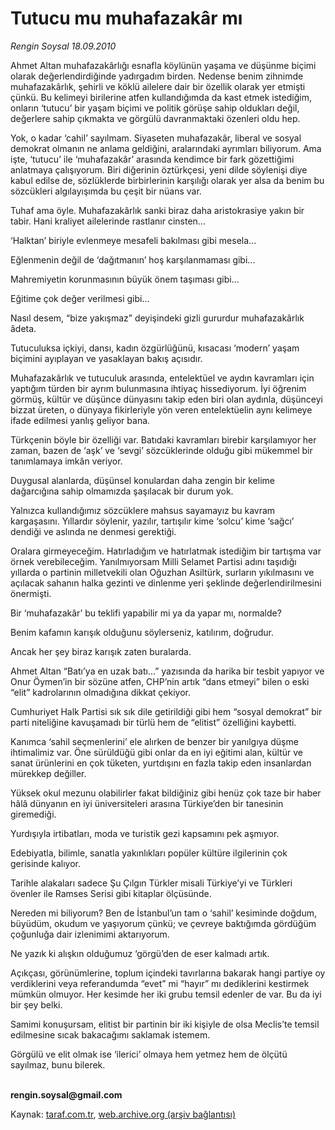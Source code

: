 # Tutucu mu muhafazakâr mı

*Rengin Soysal 18.09.2010*

<div class="yazi"><p>Ahmet Altan muhafazakârlığı esnafla köylünün yaşama ve düşünme biçimi olarak değerlendirdiğinde yadırgadım birden. Nedense benim zihnimde muhafazakârlık, şehirli ve köklü ailelere dair bir özellik olarak yer etmişti çünkü. Bu kelimeyi birilerine atfen kullandığımda da kast etmek istediğim, onların ‘tutucu’ bir yaşam biçimi ve politik görüşe sahip oldukları değil, değerlere sahip çıkmakta ve görgülü davranmaktaki özenleri oldu hep.</p>
<p>Yok, o kadar ‘cahil’ sayılmam. Siyaseten muhafazakâr, liberal ve sosyal demokrat olmanın ne anlama geldiğini, aralarındaki ayrımları biliyorum. Ama işte, ‘tutucu’ ile ‘muhafazakâr’ arasında kendimce bir fark gözettiğimi anlatmaya çalışıyorum. Biri diğerinin öztürkçesi, yeni dilde söylenişi diye kabul edilse de, sözlüklerde birbirlerinin karşılığı olarak yer alsa da benim bu sözcükleri algılayışımda bu çeşit bir nüans var.</p>
<p>Tuhaf ama öyle. Muhafazakârlık sanki biraz daha aristokrasiye yakın bir tabir. Hani kraliyet ailelerinde rastlanır cinsten... </p>
<p>‘Halktan’ biriyle evlenmeye mesafeli bakılması gibi mesela...</p>
<p>Eğlenmenin değil de ‘dağıtmanın’ hoş karşılanmaması gibi...</p>
<p>Mahremiyetin korunmasının büyük önem taşıması gibi...</p>
<p>Eğitime çok değer verilmesi gibi...</p>
<p>Nasıl desem, “bize yakışmaz” deyişindeki gizli gururdur muhafazakârlık âdeta.</p>
<p>Tutuculuksa içkiyi, dansı, kadın özgürlüğünü, kısacası ‘modern’ yaşam biçimini ayıplayan ve yasaklayan bakış açısıdır.</p>
<p>Muhafazakârlık ve tutuculuk arasında, entelektüel ve aydın kavramları için yaptığım türden bir ayrım bulunmasına ihtiyaç hissediyorum. İyi öğrenim görmüş, kültür ve düşünce dünyasını takip eden biri olan aydınla, düşünceyi bizzat üreten, o dünyaya fikirleriyle yön veren entelektüelin aynı kelimeye ifade edilmesi yanlış geliyor bana.</p>
<p>Türkçenin böyle bir özelliği var. Batıdaki kavramları birebir karşılamıyor her zaman, bazen de ‘aşk’ ve ‘sevgi’ sözcüklerinde olduğu gibi mükemmel bir tanımlamaya imkân veriyor.</p>
<p>Duygusal alanlarda, düşünsel konulardan daha zengin bir kelime dağarcığına sahip olmamızda şaşılacak bir durum yok.</p>
<p>Yalnızca kullandığımız sözcüklere mahsus sayamayız bu kavram kargaşasını. Yıllardır söylenir, yazılır, tartışılır kime ‘solcu’ kime ‘sağcı’ dendiği ve aslında ne denmesi gerektiği.</p>
<p>Oralara girmeyeceğim. Hatırladığım ve hatırlatmak istediğim bir tartışma var örnek verebileceğim. Yanılmıyorsam Milli Selamet Partisi adını taşıdığı yıllarda o partinin milletvekili olan Oğuzhan Asiltürk, surların yıkılmasını ve açılacak sahanın halka gezinti ve dinlenme yeri şeklinde değerlendirilmesini önermişti. </p>
<p>Bir ‘muhafazakâr’ bu teklifi yapabilir mi ya da yapar mı, normalde?</p>
<p>Benim kafamın karışık olduğunu söylerseniz, katılırım, doğrudur.</p>
<p>Ancak her şey biraz karışık zaten buralarda.</p>
<p>Ahmet Altan “Batı’ya en uzak batı...” yazısında da harika bir tesbit yapıyor ve Onur Öymen’in bir sözüne atfen, CHP’nin artık “dans etmeyi” bilen o eski “elit” kadrolarının olmadığına dikkat çekiyor. </p>
<p>Cumhuriyet Halk Partisi sık sık dile getirildiği gibi hem “sosyal demokrat” bir parti niteliğine kavuşamadı bir türlü hem de “elitist” özelliğini kaybetti.</p>
<p>Kanımca ‘sahil seçmenlerini’ ele alırken de benzer bir yanılgıya düşme ihtimalimiz var. Öne sürüldüğü gibi onlar da en iyi eğitimi alan, kültür ve sanat ürünlerini en çok tüketen, yurtdışını en fazla takip eden insanlardan mürekkep değiller.</p>
<p>Yüksek okul mezunu olabilirler fakat bildiğiniz gibi henüz çok taze bir haber hâlâ dünyanın en iyi üniversiteleri arasına Türkiye’den bir tanesinin giremediği.</p>
<p>Yurdışıyla irtibatları, moda ve turistik gezi kapsamını pek aşmıyor.</p>
<p>Edebiyatla, bilimle, sanatla yakınlıkları popüler kültüre ilgilerinin çok gerisinde kalıyor.</p>
<p>Tarihle alakaları sadece Şu Çılgın Türkler misali Türkiye’yi ve Türkleri övenler ile Ramses Serisi gibi kitaplar ölçüsünde.</p>
<p>Nereden mi biliyorum? Ben de İstanbul’un tam o ‘sahil’ kesiminde doğdum, büyüdüm, okudum ve yaşıyorum çünkü; ve çevreye baktığımda gördüğüm çoğunluğa dair izlenimimi aktarıyorum.</p>
<p>Ne yazık ki alışkın olduğumuz ‘görgü’den de eser kalmadı artık. </p>
<p>Açıkçası, görünümlerine, toplum içindeki tavırlarına bakarak hangi partiye oy verdiklerini veya referandumda “evet” mi “hayır” mı dediklerini kestirmek mümkün olmuyor. Her kesimde her iki grubu temsil edenler de var. Bu da iyi bir şey belki.</p>
<p>Samimi konuşursam, elitist bir partinin bir iki kişiyle de olsa Meclis’te temsil edilmesine sıcak bakacağımı saklamak istemem.</p>
<p>Görgülü ve elit olmak ise ‘ilerici’ olmaya hem yetmez hem de ölçütü sayılmaz, bunu bilerek. </p>
<p><b><br/>rengin.soysal@gmail.com</b></p></div>

Kaynak: [taraf.com.tr](http://www.taraf.com.tr:80/rengin-soysal/makale-tutucu-mu-muhafazakar-mi.htm), [web.archive.org (arşiv bağlantısı)](http://web.archive.org/web/20100921130558/http://www.taraf.com.tr:80/rengin-soysal/makale-tutucu-mu-muhafazakar-mi.htm)
